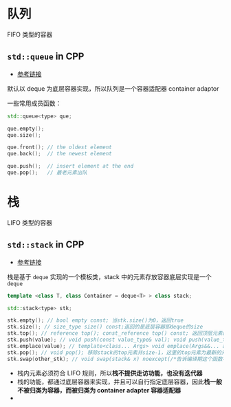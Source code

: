 
# 队列

FIFO 类型的容器

## `std::queue` in CPP

- [参考链接](https://cplusplus.com/reference/queue/)

默认以 deque 为底层容器实现，所以队列是一个容器适配器 container adaptor

一些常用成员函数：

```cpp
std::queue<type> que;

que.empty();
que.size();

que.front(); // the oldest element
que.back();  // the newest element

que.push();  // insert element at the end
que.pop();   // 最老元素出队
```

# 栈

LIFO 类型的容器

## `std::stack` in CPP

- [参考链接](https://cplusplus.com/reference/stack/stack/?kw=stack)

栈是基于 `deque` 实现的一个模板类，stack 中的元素存放容器底层实现是一个 `deque`
```cpp
template <class T, class Container = deque<T> > class stack;
```

```cpp
std::stack<type> stk;

stk.empty(); // bool empty const; 当stk.size()为0，返回true
stk.size(); // size_type size() const;返回的是底层容器即deque的size
stk.top(); // reference top(); const_reference top() const; 返回顶层元素的引用，调用的是deque的back()
stk.push(value); // void push(const value_type& val); void push(value_type&& val); 新元素是形参val的拷贝，底层调用为deque的push_back()
stk.emplace(value); // template<class... Args> void emplace(Args&&... args); 利用传入的args作为元素构造函数的参数进行新元素构造，底层调用为deque的emplace_back()
stk.pop(); // void pop(); 移除stack的top元素并size-1，这里的top元素为最新的元素，底层调用为deque的pop_back()
stk.swap(other_stk); // void swap(stack& x) noexcept(/*告诉编译期这个函数不会抛出异常，从而进行某些优化*/);函数将*this和传入的x进行交换
```

- 栈内元素必须符合 LIFO 规则，所以**栈不提供走访功能，也没有迭代器**
- 栈的功能，都通过底层容器来实现，并且可以自行指定底层容器，因此**栈一般不被归类为容器，而被归类为 container adapter 容器适配器**
- 

